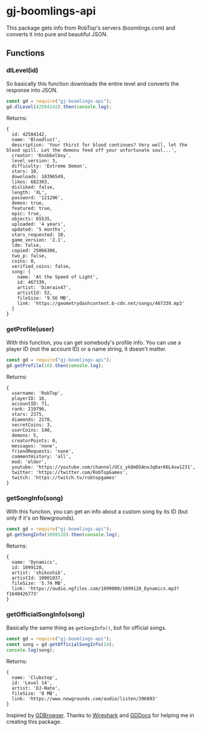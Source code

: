 # gj-boomlings-api

This package gets info from RobTop's servers (boomlings.com) and converts it into pure and beautiful JSON.

## Functions

### dlLevel(id)

So basically this function downloads the entire level and converts the response into JSON.

```js
const gd = require("gj-boomlings-api");
gd.dlLevel(42584142).then(console.log);
```

Returns:

```
{
  id: 42584142,
  name: 'Bloodlust',
  description: 'Your thirst for blood continues? Very well, let the blood spill. Let the demons feed off your unfortunate soul...',
  creator: 'Knobbelboy',
  level_version: 3,
  difficulty: 'Extreme Demon',
  stars: 10,
  downloads: 18396549,
  likes: 682303,
  disliked: false,
  length: 'XL',
  password: '121296',
  demon: true,
  featured: true,
  epic: true,
  objects: 65535,
  uploaded: '4 years',
  updated: '5 months',
  stars_requested: 10,
  game_version: '2.1',
  ldm: false,
  copied: 25066306,
  two_p: false,
  coins: 0,
  verified_coins: false,
  song: {
    name: 'At the Speed of Light',
    id: 467339,
    artist: 'Dimrain47',
    artistId: 52,
    fileSize: '9.56 MB',
    link: 'https://geometrydashcontent.b-cdn.net/songs/467339.mp3'
  }
}
```

### getProfile(user)

With this function, you can get somebody's profile info. You can use a player ID (not the account ID) or a name string, it doesn't matter.

```js
const gd = require("gj-boomlings-api");
gd.getProfile(16).then(console.log);
```

Returns:

```
{
  username: 'RobTop',
  playerID: 16,
  accountID: 71,
  rank: 219796,
  stars: 2375,
  diamonds: 2170,
  secretCoins: 3,
  userCoins: 140,
  demons: 5,
  creatorPoints: 0,
  messages: 'none',
  friendRequests: 'none',
  commentHistory: 'all',
  mod: 'elder',
  youtube: 'https://youtube.com/channel/UCz_yk8mDSAnxJq0ar66L4sw1231',
  twitter: 'https://twitter.com/RobTopGames',
  twitch: 'https://twitch.tv/robtopgames'
}
```

### getSongInfo(song)

With this function, you can get an info about a custom song by its ID (but only if it's on Newgrounds).

```js
const gd = require("gj-boomlings-api");
gd.getSongInfo(1099128).then(console.log);
```

Returns:

```
{
  name: 'Dynamics',
  id: 1099128,
  artist: 'shikoshib',
  artistId: 10001037,
  fileSize: '5.74 MB',
  link: 'https://audio.ngfiles.com/1099000/1099128_Dynamics.mp3?f1640426773'
}
```

### getOfficialSongInfo(song)

Basically the same thing as ```getSongInfo()```, but for official songs.

```js
const gd = require("gj-boomlings-api");
const song = gd.getOfficialSongInfo(14);
console.log(song);
```

Returns:

```
{
  name: 'Clubstep',
  id: 'Level 14',
  artist: 'DJ-Nate',
  fileSize: '0 MB',
  link: 'https://www.newgrounds.com/audio/listen/396093'
}
```

Inspired by [GDBrowser](https://github.com/GDColon/GDBrowser/). Thanks to [Wireshark](https://www.wireshark.org/) and [GDDocs](https://github.com/gd-programming/gd.docs/) for helping me in creating this package.